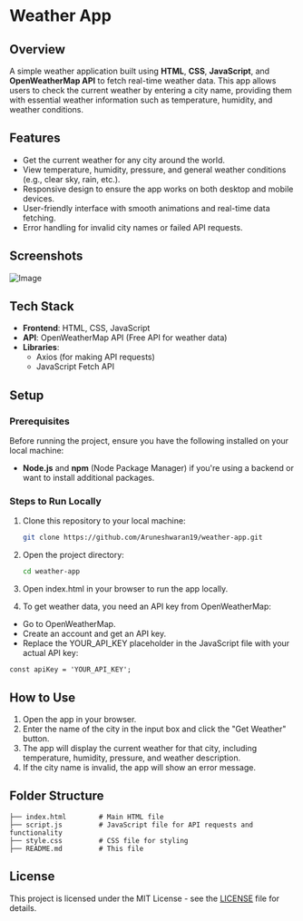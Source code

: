 # Weather App

## Overview
A simple weather application built using **HTML**, **CSS**, **JavaScript**, and **OpenWeatherMap API** to fetch real-time weather data. This app allows users to check the current weather by entering a city name, providing them with essential weather information such as temperature, humidity, and weather conditions.

## Features
- Get the current weather for any city around the world.
- View temperature, humidity, pressure, and general weather conditions (e.g., clear sky, rain, etc.).
- Responsive design to ensure the app works on both desktop and mobile devices.
- User-friendly interface with smooth animations and real-time data fetching.
- Error handling for invalid city names or failed API requests.

## Screenshots
![Image](https://github.com/user-attachments/assets/913d298a-52d0-4552-8979-3c481adec0c8)

## Tech Stack
- **Frontend**: HTML, CSS, JavaScript
- **API**: OpenWeatherMap API (Free API for weather data)
- **Libraries**: 
  - Axios (for making API requests)
  - JavaScript Fetch API

## Setup

### Prerequisites

Before running the project, ensure you have the following installed on your local machine:

- **Node.js** and **npm** (Node Package Manager) if you're using a backend or want to install additional packages.

### Steps to Run Locally

1. Clone this repository to your local machine:
   ```bash
   git clone https://github.com/Aruneshwaran19/weather-app.git

2. Open the project directory:
   ```bash
   cd weather-app
3. Open index.html in your browser to run the app locally.

4. To get weather data, you need an API key from OpenWeatherMap:

- Go to OpenWeatherMap.
- Create an account and get an API key.
- Replace the YOUR_API_KEY placeholder in the JavaScript file with your actual API key:
 ```javascript\
const apiKey = 'YOUR_API_KEY';
```

## How to Use

1. Open the app in your browser.
2. Enter the name of the city in the input box and click the "Get Weather" button.
3. The app will display the current weather for that city, including temperature, humidity, pressure, and weather description.
4. If the city name is invalid, the app will show an error message.


## Folder Structure
```weather-app/
├── index.html        # Main HTML file
├── script.js         # JavaScript file for API requests and functionality
├── style.css         # CSS file for styling
├── README.md         # This file
```

## License

This project is licensed under the MIT License - see the [LICENSE](./LICENSE) file for details.





